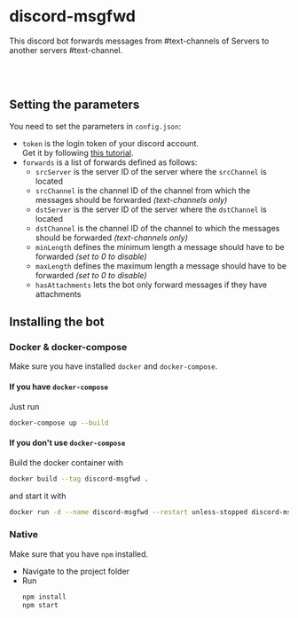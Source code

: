 # discord-msgfwd

This discord bot forwards messages from #text-channels of Servers to another servers #text-channel.

&nbsp;  
&nbsp;

## Setting the parameters

You need to set the parameters in `config.json`:

- `token` is the login token of your discord account.  
   Get it by following [this tutorial](https://github.com/Tyrrrz/DiscordChatExporter/wiki/Obtaining-Token-and-Channel-IDs#how-to-get-a-user-token "How to get the discord user token").
- `forwards` is a list of forwards defined as follows:
  - `srcServer` is the server ID of the server where the `srcChannel` is located
  - `srcChannel` is the channel ID of the channel from which the messages should be forwarded _(text-channels only)_
  - `dstServer` is the server ID of the server where the `dstChannel` is located
  - `dstChannel` is the channel ID of the channel to which the messages should be forwarded _(text-channels only)_
  - `minLength` defines the minimum length a message should have to be forwarded _(set to 0 to disable)_
  - `maxLength` defines the maximum length a message should have to be forwarded _(set to 0 to disable)_
  - `hasAttachments` lets the bot only forward messages if they have attachments

## Installing the bot

### Docker & docker-compose

Make sure you have installed `docker` and `docker-compose`.

#### If you have `docker-compose`

Just run

```sh
docker-compose up --build
```

#### If you don't use `docker-compose`

Build the docker container with

```sh
docker build --tag discord-msgfwd .
```

and start it with

```sh
docker run -d --name discord-msgfwd --restart unless-stopped discord-msgfwd
```

### Native

Make sure that you have `npm` installed.

- Navigate to the project folder
- Run
  ```sh
  npm install
  npm start
  ```
